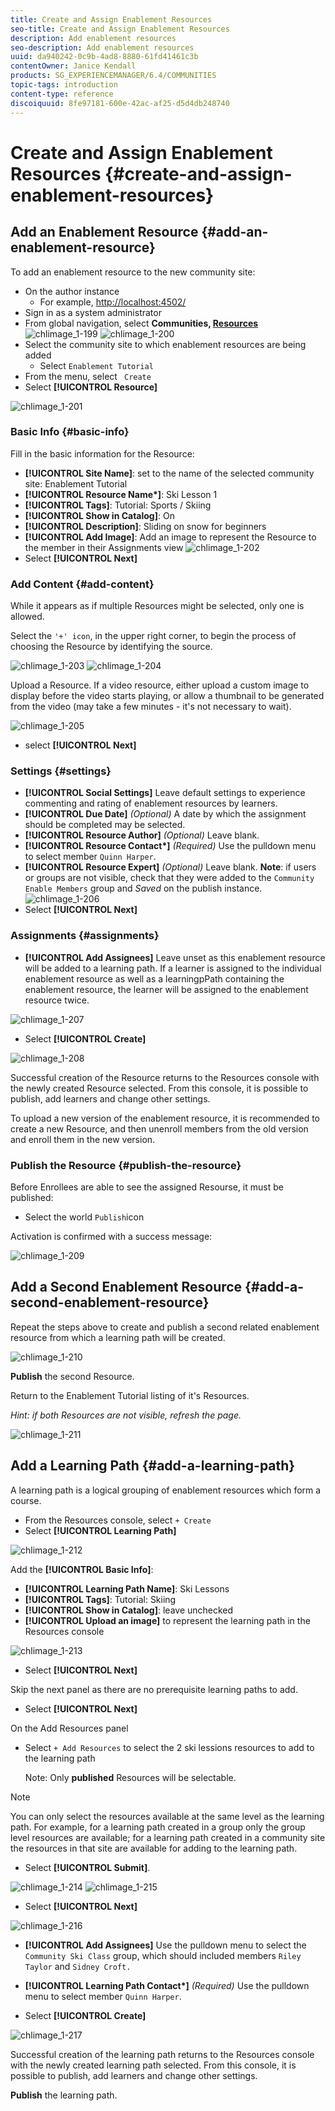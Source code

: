 ```yaml
---
title: Create and Assign Enablement Resources
seo-title: Create and Assign Enablement Resources
description: Add enablement resources
seo-description: Add enablement resources
uuid: da940242-0c9b-4ad8-8880-61fd41461c3b
contentOwner: Janice Kendall
products: SG_EXPERIENCEMANAGER/6.4/COMMUNITIES
topic-tags: introduction
content-type: reference
discoiquuid: 8fe97181-600e-42ac-af25-d5d4db248740
---
```


# Create and Assign Enablement Resources {#create-and-assign-enablement-resources}

## Add an Enablement Resource {#add-an-enablement-resource}

To add an enablement resource to the new community site:

* On the author instance
    * For example, [http://localhost:4502/](http://localhost:4503/)
* Sign in as a system administrator
* From global navigation, select **Communities, [Resources](resources.md)**
![chlimage_1-199](assets/chlimage_1-199.png) 
![chlimage_1-200](assets/chlimage_1-200.png)
* Select the community site to which enablement resources are being added
    * Select `Enablement Tutorial`
* From the menu, select ` Create`
* Select **[!UICONTROL Resource]**

![chlimage_1-201](assets/chlimage_1-201.png) 

### Basic Info {#basic-info}

Fill in the basic information for the Resource:

* **[!UICONTROL Site Name]**:
  set to the name of the selected community site: Enablement Tutorial
* **[!UICONTROL Resource Name&ast;]**: Ski Lesson 1
* **[!UICONTROL Tags]**: Tutorial: Sports / Skiing
* **[!UICONTROL Show in Catalog]**: On
* **[!UICONTROL Description]**: Sliding on snow for beginners
* **[!UICONTROL Add Image]**: Add an image to represent the Resource to the member in their Assignments view
![chlimage_1-202](assets/chlimage_1-202.png)
* Select **[!UICONTROL Next]**

### Add Content {#add-content}

While it appears as if multiple Resources might be selected, only one is allowed.

Select the `'+' icon`, in the upper right corner, to begin the process of choosing the Resource by identifying the source.

![chlimage_1-203](assets/chlimage_1-203.png) ![chlimage_1-204](assets/chlimage_1-204.png)

Upload a Resource. If a video resource, either upload a custom image to display before the video starts playing, or allow a thumbnail to be generated from the video (may take a few minutes - it's not necessary to wait).

![chlimage_1-205](assets/chlimage_1-205.png)

* select **[!UICONTROL Next]**

### Settings {#settings}

* **[!UICONTROL Social Settings]** 
  Leave default settings to experience commenting and rating of enablement resources by learners.
* **[!UICONTROL Due Date]** 
  *(Optional)* A date by which the assignment should be completed may be selected.
* **[!UICONTROL Resource Author]** 
  *(Optional)* Leave blank.
* **[!UICONTROL Resource Contact&ast;]** 
  *(Required)* Use the pulldown menu to select member `Quinn Harper`.
* **[!UICONTROL Resource Expert]** 
  *(Optional)* Leave blank.
**Note**: if users or groups are not visible, check that they were added to the `Community Enable Members` group and *Saved* on the publish instance.
![chlimage_1-206](assets/chlimage_1-206.png)
* Select **[!UICONTROL Next]**

### Assignments {#assignments}

* **[!UICONTROL Add Assignees]** 
  Leave unset as this enablement resource will be added to a learning path. If a learner is assigned to the individual enablement resource as well as a learningpPath containing the enablement resource, the learner will be assigned to the enablement resource twice.

![chlimage_1-207](assets/chlimage_1-207.png)

* Select **[!UICONTROL Create]**

![chlimage_1-208](assets/chlimage_1-208.png)

Successful creation of the Resource returns to the Resources console with the newly created Resource selected. From this console, it is possible to publish, add learners and change other settings.

To upload a new version of the enablement resource, it is recommended to create a new Resource, and then unenroll members from the old version and enroll them in the new version.

### Publish the Resource {#publish-the-resource}

Before Enrollees are able to see the assigned Resourse, it must be published:

* Select the world `Publish`icon

Activation is confirmed with a success message:

![chlimage_1-209](assets/chlimage_1-209.png) 

## Add a Second Enablement Resource {#add-a-second-enablement-resource}

Repeat the steps above to create and publish a second related enablement resource from which a learning path will be created.

![chlimage_1-210](assets/chlimage_1-210.png)

**Publish** the second Resource.

Return to the Enablement Tutorial listing of it's Resources.

*Hint: if both Resources are not visible, refresh the page.*

![chlimage_1-211](assets/chlimage_1-211.png) 

## Add a Learning Path {#add-a-learning-path}

A learning path is a logical grouping of enablement resources which form a course.

* From the Resources console, select `+ Create`
* Select **[!UICONTROL Learning Path]**

![chlimage_1-212](assets/chlimage_1-212.png)

Add the **[!UICONTROL Basic Info]**:

* **[!UICONTROL Learning Path Name]**: Ski Lessons
* **[!UICONTROL Tags]**: Tutorial: Skiing
* **[!UICONTROL Show in Catalog]**: leave unchecked
* **[!UICONTROL Upload an image]** to represent the learning path in the Resources console

![chlimage_1-213](assets/chlimage_1-213.png)

* Select **[!UICONTROL Next]**

Skip the next panel as there are no prerequisite learning paths to add.

* Select **[!UICONTROL Next]**

On the Add Resources panel

* Select `+ Add Resources` to select the 2 ski lessions resources to add to the learning path

  Note: Only **published** Resources will be selectable.

>[!NOTE]
>
>You can only select the resources available at the same level as the learning path. For example, for a learning path created in a group only the group level resources are available; for a learning path created in a community site the resources in that site are available for adding to the learning path.

* Select **[!UICONTROL Submit]**.

![chlimage_1-214](assets/chlimage_1-214.png) ![chlimage_1-215](assets/chlimage_1-215.png)

* Select **[!UICONTROL Next]**

![chlimage_1-216](assets/chlimage_1-216.png)

* **[!UICONTROL Add Assignees]** 
  Use the pulldown menu to select the `Community Ski Class` group, which should included members `Riley Taylor` and `Sidney Croft.`

* **[!UICONTROL Learning Path Contact&ast;]** 
  *(Required)* Use the pulldown menu to select member `Quinn Harper`.

* Select **[!UICONTROL Create]**

![chlimage_1-217](assets/chlimage_1-217.png)

Successful creation of the learning path returns to the Resources console with the newly created learning path selected. From this console, it is possible to publish, add learners and change other settings.

**Publish** the learning path.

